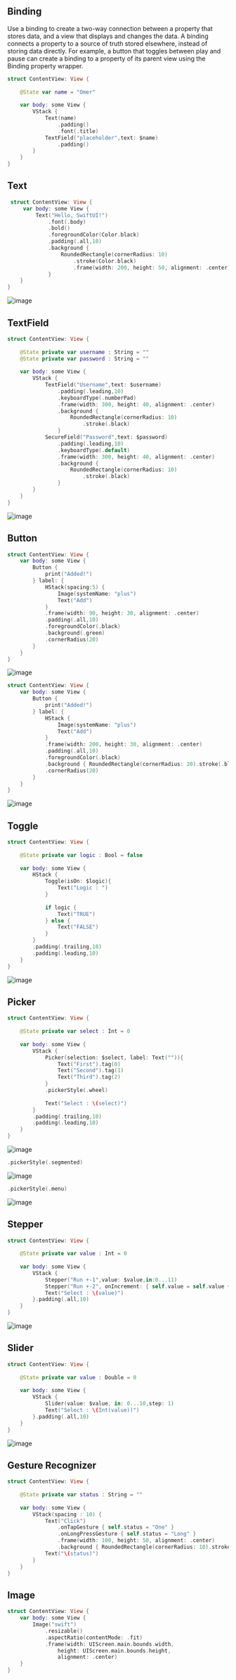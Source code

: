 ## Binding
Use a binding to create a two-way connection between a property that stores data, and a view that displays and changes the data. A binding connects a property to a source of truth stored elsewhere, instead of storing data directly. For example, a button that toggles between play and pause can create a binding to a property of its parent view using the Binding property wrapper.
```swift
struct ContentView: View {
    
    @State var name = "Omer"
    
    var body: some View {
        VStack {
            Text(name)
                .padding()
                .font(.title)
            TextField("placeholder",text: $name)
                .padding()
        }
    }
}
```

## Text
```swift
 struct ContentView: View {
     var body: some View {
         Text("Hello, SwiftUI!")
             .font(.body)
             .bold()
             .foregroundColor(Color.black)
             .padding(.all,10)
             .background {
                 RoundedRectangle(cornerRadius: 10)
                     .stroke(Color.black)
                     .frame(width: 200, height: 50, alignment: .center)
             }
    }
}
```
![image](https://github.com/omercankoc/swift-ui-handbook/blob/main/Images/Text.png "Text")
## TextField
```swift
struct ContentView: View {
     
    @State private var username : String = ""
    @State private var password : String = ""
         
    var body: some View {
        VStack {
            TextField("Username",text: $username)
                .padding(.leading,10)
                .keyboardType(.numberPad)
                .frame(width: 300, height: 40, alignment: .center)
                .background {
                    RoundedRectangle(cornerRadius: 10)
                        .stroke(.black)
                }
            SecureField("Password",text: $password)
                .padding(.leading,10)
                .keyboardType(.default)
                .frame(width: 300, height: 40, alignment: .center)
                .background {
                    RoundedRectangle(cornerRadius: 10)
                        .stroke(.black)   
                }
        }
    }
}
```
![image](https://github.com/omercankoc/swift-ui-handbook/blob/main/Images/TextField.png "TextField")

## Button
```swift
struct ContentView: View {
    var body: some View {
        Button {
            print("Added!")
        } label: {
            HStack(spacing:5) {
                Image(systemName: "plus")
                Text("Add")
            }
            .frame(width: 90, height: 30, alignment: .center)
            .padding(.all,10)
            .foregroundColor(.black)
            .background(.green)
            .cornerRadius(20)
        }
    }
}
```
![image](https://github.com/omercankoc/swift-ui-handbook/blob/main/Images/Button.png "Button")

```swift
struct ContentView: View {
    var body: some View {
        Button {
            print("Added!")
        } label: {
            HStack {
                Image(systemName: "plus")
                Text("Add")
            }
            .frame(width: 200, height: 30, alignment: .center)
            .padding(.all,10)
            .foregroundColor(.black)
            .background { RoundedRectangle(cornerRadius: 20).stroke(.black)}
            .cornerRadius(20)
        }
    }
}
```
![image](https://github.com/omercankoc/swift-ui-handbook/blob/main/Images/StrokeButton.png "Button")

## Toggle
```swift
struct ContentView: View {
    
    @State private var logic : Bool = false
    
    var body: some View {
        HStack {
            Toggle(isOn: $logic){
                Text("Logic : ")
            }
            
            if logic {
                Text("TRUE")
            } else {
                Text("FALSE")
            }
        }
        .padding(.trailing,10)
        .padding(.leading,10)
    }
}
```
![image](https://github.com/omercankoc/swift-ui-handbook/blob/main/Images/Toggle.png "Toggle")

## Picker
```swift
struct ContentView: View {
    
    @State private var select : Int = 0
    
    var body: some View {
        VStack {
            Picker(selection: $select, label: Text("")){
                Text("First").tag(0)
                Text("Second").tag(1)
                Text("Third").tag(2)
            }
            .pickerStyle(.wheel)
            
            Text("Select : \(select)")
        }
        .padding(.trailing,10)
        .padding(.leading,10)
    }
}
```
![image](https://github.com/omercankoc/swift-ui-handbook/blob/main/Images/Wheel.png "Wheel")

```swift
.pickerStyle(.segmented)
```
![image](https://github.com/omercankoc/swift-ui-handbook/blob/main/Images/Segmented.png "Segmented")

```swift
.pickerStyle(.menu)
```
![image](https://github.com/omercankoc/swift-ui-handbook/blob/main/Images/Menu.png "Menu")

## Stepper
```swift
struct ContentView: View {
    
    @State private var value : Int = 0
    
    var body: some View {
        VStack {
            Stepper("Run +-1",value: $value,in:0...11)
            Stepper("Run +-2", onIncrement: { self.value = self.value + 2 },onDecrement: { self.value = self.value - 2 })
            Text("Select : \(value)")
        }.padding(.all,10)
    }
}
```
![image](https://github.com/omercankoc/swift-ui-handbook/blob/main/Images/Stepper.png "Stepper")

## Slider
```swift
struct ContentView: View {
    
    @State private var value : Double = 0
    
    var body: some View {
        VStack {
            Slider(value: $value, in: 0...10,step: 1)
            Text("Select : \(Int(value))")
        }.padding(.all,10)
    }
}
```
![image](https://github.com/omercankoc/swift-ui-handbook/blob/main/Images/Slider.png "Slider")

## Gesture Recognizer
```swift
struct ContentView: View {
    
    @State private var status : String = ""
        
    var body: some View {
        VStack(spacing : 10) {
            Text("Click")
                .onTapGesture { self.status = "One" }
                .onLongPressGesture { self.status = "Long" }
                .frame(width: 100, height: 50, alignment: .center)
                .background { RoundedRectangle(cornerRadius: 10).stroke(.black) }
            Text("\(status)")
        }
    }
}
```
## Image
```swift
struct ContentView: View {
    var body: some View {
        Image("swift")
            .resizable()
            .aspectRatio(contentMode: .fit)
            .frame(width: UIScreen.main.bounds.width,
                height: UIScreen.main.bounds.height,
                alignment: .center)
    }
}
```
